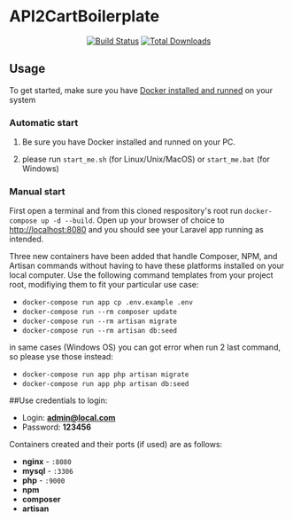 # API2CartBoilerplate

<p align="center">
<a href="https://travis-ci.org/laravel/framework"><img src="https://travis-ci.org/laravel/framework.svg" alt="Build Status"></a>
<a href="https://packagist.org/packages/api2cart/api2cart-php-sdk"><img src="https://poser.pugx.org/api2cart/api2cart-php-sdk/d/total.svg" alt="Total Downloads"></a>
</p>

## Usage

To get started, make sure you have [Docker installed and runned](https://docs.docker.com/docker-for-mac/install/) on your system


### Automatic start
1. Be sure you have Docker installed and runned on your PC.

2. please run `start_me.sh` (for Linux/Unix/MacOS) or `start_me.bat` (for Windows) 




### Manual start
First open a terminal and from this cloned respository's root run `docker-compose up -d --build`. 
Open up your browser of choice to [http://localhost:8080](http://localhost:8080) and you should see your Laravel app running as intended.  

Three new containers have been added that handle Composer, NPM, and Artisan commands without having to have these platforms installed on your local computer. Use the following command templates from your project root, modifiying them to fit your particular use case:

- `docker-compose run app cp .env.example .env`
- `docker-compose run --rm composer update`
- `docker-compose run --rm artisan migrate`
- `docker-compose run --rm artisan db:seed`  

in same cases (Windows OS) you can got error when run 2 last command, so please yse those instead:

- `docker-compose run app php artisan migrate`
- `docker-compose run app php artisan db:seed`



##Use credentials to login:

- Login: **admin@local.com**
- Password: **123456**


Containers created and their ports (if used) are as follows:

- **nginx** - `:8080`
- **mysql** - `:3306`
- **php** - `:9000`
- **npm**
- **composer**
- **artisan**